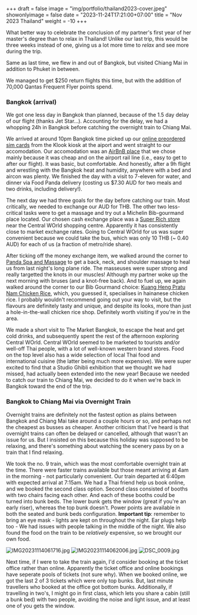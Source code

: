 +++
draft = false
image = "img/portfolio/thailand2023-cover.jpeg"
showonlyimage = false
date = "2023-11-24T17:21:00+07:00"
title = "Nov 2023 Thailand"
weight = -10
+++

What better way to celebrate the conclusion of my partner's first year of her master's degree than to relax in Thailand!
Unlike our last trip, this would be three weeks instead of one, giving us a lot more time to *relax* and see more during
the trip.

Same as last time, we flew in and out of Bangkok, but visited Chiang Mai in addition to Phuket in between.
<!--more-->

We managed to get $250 return flights this time, but with the addition of 70,000 Qantas Frequent Flyer points
spend.

### Bangkok (arrival)

We got one less day in Bangkok than planned, because of the 1.5 day delay of our flight (thanks Jet Star...). Accounting
for the delay, we had a whopping 24h in Bangkok before catching the overnight train to Chiang Mai.

We arrived at around 10pm Bangkok time picked up our [online preordered sim cards](https://www.klook.com/en-AU/activity/16587-dtac-4g-sim-thailand/?spm=BookingDetail.ActivityCard&clickId=a31828157b) from the Klook kiosk at the aiport and
went straight to our accomodation. Our accomodation was an [AirBnB place](https://www.airbnb.com.au/rooms/35329051) that
we chose mainly because it was cheap and on the airport rail line (i.e., easy to get to after our flight). It was basic,
but comfortable. And honestly, after a 9h flight and wrestling with the Bangkok heat and humidity, anywhere with a bed
and aircon was plenty. We finished the day with a visit to 7-eleven for water, and dinner via Food Panda delivery
(costing us $7.30 AUD for two meals and two drinks, including delivery!).

The next day we had three goals for the day before catching our train. Most critically, we needed to exchange our AUD
for THB. The other two less-critical tasks were to get a massage and try out a Michelin Bib-gourmand place located. Our
chosen cash exchange place was a [Super Rich store](https://maps.app.goo.gl/x8NDw6WGhKGZ9zgm6) near the Central WOrld 
shopping centre. Apparently it has consistently close to market exchange rates. Going to Central WOrld for us was super
convenient because we could take the bus, which was only 10 THB (~ 0.40 AUD) for each of us (a fraction of metro/ride 
share).

After ticking off the money exchange item, we walked around the corner to [Panda Spa and Massage](https://maps.app.goo.gl/UvbqhxkW4rAx3RbG7)
to get a back, neck, and shoulder massage to heal us from last night's long plane ride. The masseuses were super strong
and really targetted the knots in our muscles! Although my partner woke up the next morning with bruses (and a 
knot-free back). And to fuel up, we again walked around the corner to our Bib Gourmand choice: [Kuang Heng Pratu Nam
Chicken Rice](https://maps.app.goo.gl/UeEnub1e7uVwZCiL9), which, you guessed it, specialises in hainanese chicken rice.
I probably wouldn't recommend going out your way to visit, but the flavours are definitely tasty and unique, and
despite its looks, more than just a hole-in-the-wall chicken rice shop. Definitely worth visiting if you're in the area.

We made a short visit to The Market Bangkok, to escape the heat and get cold drinks, and subsequently spent the rest of 
the afternoon exploring Central WOrld. Central WOrld seemed to be marketed to tourists and/or well-off Thai people, with
a lot of well-known western brand stores. Food on the top level also has a wide selection of local Thai food and
international cuisine (the latter being much more expensive). We were super excited to find that a Studio Ghibli 
exhibition that we thought we had missed, had actually been extended into the new year! Because we needed to catch our
train to Chiang Mai, we decided to do it when we're back in Bangkok toward the end of the trip.

### Bangkok to Chiang Mai via Overnight Train

Overnight trains are definitely not the fastest option as plains between Bangkok and Chiang Mai take around a couple 
hours or so, and perhaps not the cheapest as busses as cheaper. Another criticism that I've heard is that overnight
trains can often be delayed or cancelled, although that wasn't an issue for us. But I insisted on this because this 
holiday was supposed to be relaxing, and there's something about watching the scenery pass by on a train that I find 
relaxing. 

We took the no. 9 train, which was the most comfortable overnight train at the time. There were faster trains available
but those meant arriving at 4am in the morning - not particularly convenient. Our train departed at 6:40pm with
expected arrival at 7:15am. We had a Thai friend help us book online, and we booked the second class option. Second
class consisted of booths with two chairs facing each other. And each of these booths could be turned into bunk beds.
The lower bunk gets the window (great if you're an early riser), whereas the top bunk doesn't. Power points are
available in both the seated and bunk beds configuration. **Important tip**: remember to bring an eye mask - lights are
kept on throughout the night. Ear plugs help too - We had issues with people talking in the middle of the night. We also
found the food on the train to be *relatively* expensive, so we brought our own food.

![IMG20231114061716.jpg](/trips/img/trips-thailand2023/IMG20231114061716.jpg "gallery")
![IMG20231114062006.jpg](/trips/img/trips-thailand2023/IMG20231114062006.jpg "gallery")
![DSC_0009.jpg](/trips/img/trips-thailand2023/DSC_0009.jpg "gallery")

Next time, if I were to take the train again, I'd consider booking at the ticket office rather than online. Apparently
the ticket office and online bookings have seperate pools of tickets (not sure why). When we booked online, we got the
last 2 of 3 tickets which were only top bunks. But, last minute travellers who booked at the office got bottom bunks.
Additionally, if travelling in two's, I might go in first class, which lets you share a cabin (still a bunk bed) with
two people, avoiding the noise and light issue, and at least one of you gets the window.